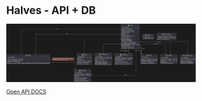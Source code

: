 # Halves - API + DB

<img src="hLPVQnj747-_Jp7afLAGalIbb2Dnqb0AmRGuRGm5OuxLxKYtw6vNtTsphSI1j8Ns8OLy5LFgrf1Q_GgdRzJPM-IxhTnLeNcHPdypE_kR-UsVUs8iqxQkogGG7A52MoXk_C1OrAZiSe4cCNCX5qop2aeXqM6WDCNs72YjiCjlxB94q9XR9cSb9ec7uSwXGNq7c05dmAi4uAxWATIru71qi7.png">

<a href="./API-EXAMPLE.md">Open API DOCS</a>